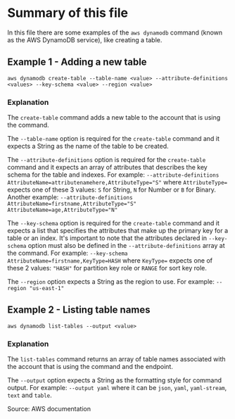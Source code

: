 # Summary of this file

In this file there are some examples of the `aws dynamodb` command (known as the AWS DynamoDB service), like creating a table.

## Example 1 - Adding a new table
`aws dynamodb create-table --table-name <value> --attribute-definitions <values> --key-schema <value> --region <value>`

### Explanation

The `create-table` command adds a new table to the account that is using the command.

The `--table-name` option is required for the `create-table` command and it expects a String as the name of the table to be created.

The `--attribute-definitions` option is required for the `create-table` command and it expects an array of attributes that describes the key schema for the table and indexes. 
For example: `--attribute-definitions AttributeName=attributenamehere,AttributeType="S"` where `AttributeType=` expects one of these 3 values: `S` for String, `N` for Number or `B` for Binary.
Another example: `--attribute-definitions AttributeName=firstname,AttributeType="S" AttributeName=age,AttributeType="N"`

The `--key-schema` option is required for the `create-table` command and it expects a list that specifies the attributes that make up the primary key for a table or an index. It's important to note that the attributes declared in `--key-schema` option must also be defined in the `--attribute-definitions` array at the command. For example: `--key-schema AttributeName=firstname,KeyType=HASH` where `KeyType=` expects one of these 2 values: `"HASH"` for partition key role or `RANGE` for sort key role.

The `--region` option expects a String as the region to use. For example: `--region "us-east-1"`

## Example 2 - Listing table names
`aws dynamodb list-tables --output <value>`

### Explanation

The `list-tables` command returns an array of table names associated with the account that is using the command and the endpoint.

The `--output` option expects a String as the formatting style for command output. For example: `--output yaml` where it can be `json`, `yaml`, `yaml-stream`, `text` and `table`.

Source: AWS documentation
